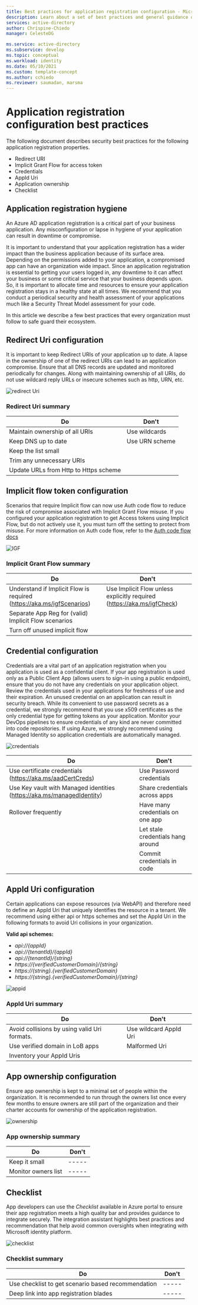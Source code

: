 ```yaml
---
title: Best practices for application registration configuration - Microsoft identity platform
description: Learn about a set of best practices and general guidance on application registration configuration.
services: active-directory
author: Chrispine-Chiedo
manager: CelesteDG

ms.service: active-directory
ms.subservice: develop
ms.topic: conceptual
ms.workload: identity
ms.date: 05/10/2021
ms.custom: template-concept
ms.author: cchiedo
ms.reviewer: saumadan, marsma
---
```


# Application registration configuration best practices

The following document describes security best practices for the following application registration properties.

- Redirect URI
- Implicit Grant Flow for access token
- Credentials
- AppId Uri
- Application ownership
- Checklist

## Application registration hygiene

An Azure AD application registration is a critical part of your business application. Any misconfiguration or lapse in hygiene of your application can result in downtime or compromise.

It is important to understand that your application registration has a wider impact than the business application because of its surface area. Depending on the permissions added to your application, a compromised app can have an organization wide impact.
Since an application registration is essential to getting your users logged in, any downtime to it can affect your business or some critical service that your business depends upon. So, it is important to allocate time and resources to ensure your application registration stays in a healthy state at all times. We recommend that you conduct a periodical security and health assessment of your applications much like a Security Threat Model assessment for your code.

In this article we describe a few best practices that every organization must follow to safe guard their ecosystem.

## Redirect Uri configuration

It is important to keep Redirect URIs of your application up to date. A lapse in the ownership of one of the redirect URIs can lead to an application compromise. Ensure that all DNS records are updated and monitored periodically for changes. Along with maintaining ownership of all URIs, do not use wildcard reply URLs or insecure schemes such as http, URN, etc.

![redirect Uri](media/active-directory-application-registration-best-practices/redirect-uri.png)

### Redirect Uri summary

| Do                                    | Don't          |
| ------------------------------------- | -------------- |
| Maintain ownership of all URIs        | Use wildcards  |
| Keep DNS up to date                   | Use URN scheme |
| Keep the list small                   |                |
| Trim any unnecessary URIs             |                |
| Update URLs from Http to Https scheme |                |

## Implicit flow token configuration

Scenarios that require Implicit flow can now use Auth code flow to reduce the risk of compromise associated with Implicit Grant Flow misuse. If you configured your application registration to get Access tokens using Implicit Flow, but do not actively use it, you must turn off the setting to protect from misuse.
For more information on Auth code flow, refer to the [Auth code flow docs](https://docs.microsoft.com)

![IGF](media/active-directory-application-registration-best-practices/implict-grant-flow.png)

### Implicit Grant Flow summary

| Do                                                                    | Don't                                                                  |
| --------------------------------------------------------------------- | ---------------------------------------------------------------------- |
| Understand if Implicit Flow is required (https://aka.ms/igfScenarios) | Use Implicit Flow unless explicitly required (https://aka.ms/igfCheck) |
| Separate App Reg for (valid) Implicit Flow scenarios                  |                                                                        |
| Turn off unused implicit flow                                         |                                                                        |

## Credential configuration

Credentials are a vital part of an application registration when you application is used as a confidential client. If your app registration is used only as a Public Client App (allows users to sign-in using a public endpoint), ensure that you do not have any credentials on your application object. Review the credentials used in your applications for freshness of use and their expiration. An unused credential on an application can result in security breach.
While its convenient to use password secrets as a credential, we strongly recommend that you use x509 certificates as the only credential type for getting tokens as your application. Monitor your DevOps pipelines to ensure credentials of any kind are never committed into code repositories. If using Azure, we strongly recommend using Managed Identity so application credentials are automatically managed.

![credentials](media/active-directory-application-registration-best-practices/credentials.png)

| Do                                                                     | Don't                             |
| ---------------------------------------------------------------------- | --------------------------------- |
| Use certificate credentials (https://aka.ms/aadCertCreds)              | Use Password credentials          |
| Use Key vault with Managed identities (https://aka.ms/managedIdentity) | Share credentials across apps     |
| Rollover frequently                                                    | Have many credentials on one app  |
|                                                                        | Let stale credentials hang around |
|                                                                        | Commit credentials in code        |

## AppId Uri configuration

Certain applications can expose resources (via WebAPI) and therefore need to define an AppId Uri that uniquely identifies the resource in a tenant. We recommend using either api or https schemes and set the AppId Uri in the following formats to avoid Uri collisions in your organization.

**Valid api schemes:**

- _api://{appId}_
- _api://{tenantId}/{appId}_
- _api://{tenantId}/{string}_
- _https://{verifiedCustomerDomain}/{string}_
- _https://{string}.{verifiedCustomerDomain}_
- _https://{string}.{verifiedCustomerDomain}/{string}_

![appid](media/active-directory-application-registration-best-practices/appid-uri.png)

### AppId Uri summary

| Do                                           | Don't                  |
| -------------------------------------------- | ---------------------- |
| Avoid collisions by using valid Uri formats. | Use wildcard AppId Uri |
| Use verified domain in LoB apps              | Malformed Uri          |
| Inventory your AppId Uris                    |                        |

## App ownership configuration

Ensure app ownership is kept to a minimal set of people within the organization. It is recommended to run through the owners list once every few months to ensure owners are still part of the organization and their charter accounts for ownership of the application registration.

![ownership](media/active-directory-application-registration-best-practices/app-ownership.png)

### App ownership summary

| Do                  | Don't |
| ------------------- | ----- |
| Keep it small       | ----- |
| Monitor owners list | ----- |

## Checklist

App developers can use the _Checklist_ available in Azure portal to ensure their app registration meets a high quality bar and provides guidance to integrate securely. The integration assistant highlights best practices and recommendation that help avoid common oversights when integrating with Microsoft identity platform.

![checklist](media/active-directory-application-registration-best-practices/checklist.png)

### Checklist summary

| Do                                                 | Don't |
| -------------------------------------------------- | ----- |
| Use checklist to get scenario based recommendation | ----- |
| Deep link into app registration blades             | ----- |

